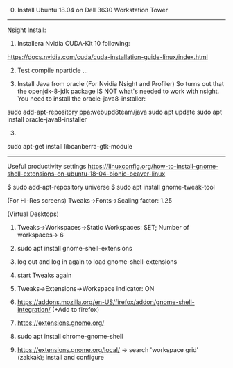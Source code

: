 0) Install Ubuntu 18.04 on Dell 3630 Workstation Tower 


------------------------------------------------------------------------------------------
Nsight Install:
 

1) Installera Nvidia CUDA-Kit 10 following:

https://docs.nvidia.com/cuda/cuda-installation-guide-linux/index.html

2) Test compile nparticle ...

2) Install Java from oracle (For Nvidia Nsight and Profiler)
So turns out that the openjdk-8-jdk package IS NOT what's needed to work with nsight.
You need to install the oracle-java8-installer:

sudo add-apt-repository ppa:webupd8team/java
sudo apt update
sudo apt install oracle-java8-installer


3)

sudo apt-get install libcanberra-gtk-module


-------------------------------------------------------------------------------------------
Useful productivity settings
https://linuxconfig.org/how-to-install-gnome-shell-extensions-on-ubuntu-18-04-bionic-beaver-linux


$ sudo add-apt-repository universe
$ sudo apt install gnome-tweak-tool

(For Hi-Res screens)
Tweaks->Fonts->Scaling factor: 1.25

(Virtual Desktops)
1) Tweaks->Workspaces->Static Workspaces: SET; Number of workspaces-> 6

2) sudo apt install gnome-shell-extensions

3) log out and log in again to load gnome-shell-extensions

4) start Tweaks again

5) Tweaks->Extensions->Workspace indicator: ON

6) https://addons.mozilla.org/en-US/firefox/addon/gnome-shell-integration/ (+Add to firefox)

7) https://extensions.gnome.org/

8) sudo apt install chrome-gnome-shell

9) https://extensions.gnome.org/local/  -> search 'workspace grid' (zakkak); install and configure


